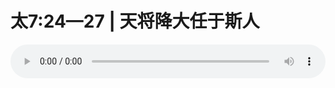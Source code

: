 # 太7:24—27 | 天将降大任于斯人

<audio style="width: 100%;" preload="false" controls controlslist="nodownload"><source src="//file.simai.life/audio/mp3/old/12200.mp3" type="audio/mpeg">Your browser does not support the audio element.</audio>


